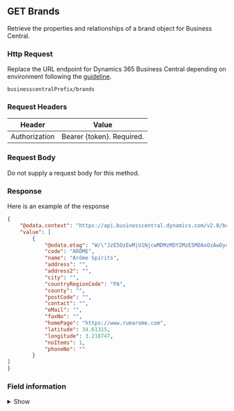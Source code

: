 ## GET Brands

Retrieve the properties and relationships of a brand object for Business Central.

### Http Request

Replace the URL endpoint for Dynamics 365 Business Central depending on environment following the [guideline](#endpoints-businesscentralPrefix-structure).

~~~ api
businesscentralPrefix/brands
~~~

### Request Headers

Header | Value |
--- | --- |
Authorization | Bearer {token}. Required.|

### Request Body

Do not supply a request body for this method.

### Response

Here is an example of the response

```json
{
    "@odata.context": "https://api.businesscentral.dynamics.com/v2.0/bevicasaas.onmicrosoft.com/tvt_develop/api/tvisiontech/webbevica/v2.0/$metadata#companies(9ce13e1a-9f86-ed11-9989-6045bd0d0c6b)/brands",
    "value": [
        {
            "@odata.etag": "W/\"JzE5OzEwMjU1NjcwMDMzMDY2MzE5MDAxOzAwOyc=\"",
            "code": "ARÔME",
            "name": "Arôme Spirits",
            "address": "",
            "address2": "",
            "city": "",
            "countryRegionCode": "PA",
            "county": "",
            "postCode": "",
            "contact": "",
            "eMail": "",
            "faxNo": "",
            "homePage": "https://www.rumarome.com",
            "latitude": 34.61315,
            "longitude": 3.218747,
            "noItems": 1,
            "phoneNo": ""
        }
]
}

```

### Field information
<details>
  <summary>Show</summary>

| Relation | Source Table | Field Caption | Field Type | Field Length | Note |
| ----------- | ----------- | ----------- | ---------- | ------------ |---------- |
| 1 | Region |  Code | String | 20 | | 
| 1 | Region |  Name | String |  | | 
| 1 | Region |  Address | String |  | | 
| 1 | Region |  Address 2 | String |  | | 
| 1 | Region |  City | String |  | | 
| 1 | Region |  Country / Region Code | String |  | | 
| 1 | Region |  County | String |  | | 
| 1 | Region |  Post code | String |  | | 
| 1 | Region |  Contact | String |  | | 
| 1 | Region |  email | String |  | | 
| 1 | Region |  Fax No. | String |  | | 
| 1 | Region |  Home Page | String |  | | 
| 1 | Region |  Latitude | String |  | | 
| 1 | Region |  Longitude | String |  | | 
| 1 | Region |  Phone No. | String |  | | 
